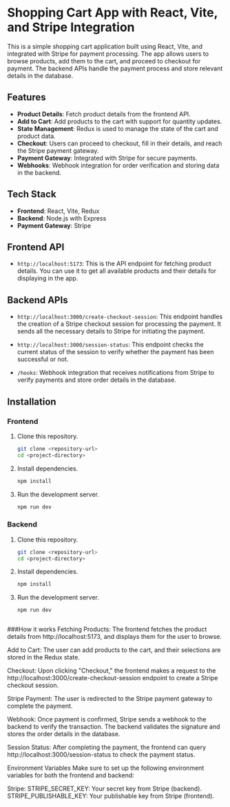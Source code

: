 # Shopping Cart App with React, Vite, and Stripe Integration

This is a simple shopping cart application built using React, Vite, and integrated with Stripe for payment processing. The app allows users to browse products, add them to the cart, and proceed to checkout for payment. The backend APIs handle the payment process and store relevant details in the database.

## Features
- **Product Details**: Fetch product details from the frontend API.
- **Add to Cart**: Add products to the cart with support for quantity updates.
- **State Management**: Redux is used to manage the state of the cart and product data.
- **Checkout**: Users can proceed to checkout, fill in their details, and reach the Stripe payment gateway.
- **Payment Gateway**: Integrated with Stripe for secure payments.
- **Webhooks**: Webhook integration for order verification and storing data in the backend.
  
## Tech Stack
- **Frontend**: React, Vite, Redux
- **Backend**: Node.js with Express
- **Payment Gateway**: Stripe

## Frontend API

- `http://localhost:5173`: This is the API endpoint for fetching product details. You can use it to get all available products and their details for displaying in the app.

## Backend APIs

- `http://localhost:3000/create-checkout-session`: This endpoint handles the creation of a Stripe checkout session for processing the payment. It sends all the necessary details to Stripe for initiating the payment.
  
- `http://localhost:3000/session-status`: This endpoint checks the current status of the session to verify whether the payment has been successful or not.

- `/hooks`: Webhook integration that receives notifications from Stripe to verify payments and store order details in the database.

## Installation

### Frontend
1. Clone this repository.
   ```bash
   git clone <repository-url>
   cd <project-directory>

2. Install dependencies.
    ```bash
    npm install
    
3. Run the development server.
    ```bash
    npm run dev
    
### Backend
1. Clone this repository.
   ```bash
   git clone <repository-url>
   cd <project-directory>

2. Install dependencies.
    ```bash
    npm install
    
3. Run the development server.
    ```bash
    npm run dev
    
    
    
###How it works
Fetching Products: The frontend fetches the product details from http://localhost:5173, and displays them for the user to browse.

Add to Cart: The user can add products to the cart, and their selections are stored in the Redux state.

Checkout: Upon clicking "Checkout," the frontend makes a request to the http://localhost:3000/create-checkout-session endpoint to create a Stripe checkout session.

Stripe Payment: The user is redirected to the Stripe payment gateway to complete the payment.

Webhook: Once payment is confirmed, Stripe sends a webhook to the backend to verify the transaction. The backend validates the signature and stores the order details in the database.

Session Status: After completing the payment, the frontend can query http://localhost:3000/session-status to check the payment status.

Environment Variables
Make sure to set up the following environment variables for both the frontend and backend:

Stripe:
STRIPE_SECRET_KEY: Your secret key from Stripe (backend).
STRIPE_PUBLISHABLE_KEY: Your publishable key from Stripe (frontend).


